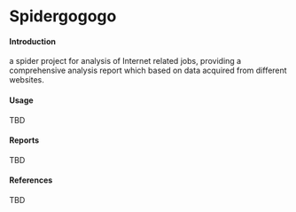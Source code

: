 # Spidergogogo

#### Introduction

a spider project for analysis of Internet related jobs, providing a comprehensive analysis report which based on data acquired from different websites.

#### Usage

TBD

#### Reports

TBD


#### References

TBD

